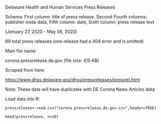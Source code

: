 
Delaware Health and Human Services Press Releases

Schema: First column: title of press release, Second-Fourth columns: publisher meta-data, Fifth column: date, Sixth column: press release text

(January 27, 2020 - May 06, 2020)

89 total press releases (one release had a 404 error and is omitted)

Main file name:

corona.pressrelease.de.gov (file size: 415 KB)

Scraped from here: 

https://www.dhss.delaware.gov/dhss/pressreleases/pressrel.html

Note: These data will have duplicates with DE Corona News Articles data

Load data into R:
```
pressrelease<-read.csv("corona.pressrelease.de.gov.csv",header=TRUE)

head(pressrelease, n=10)
```